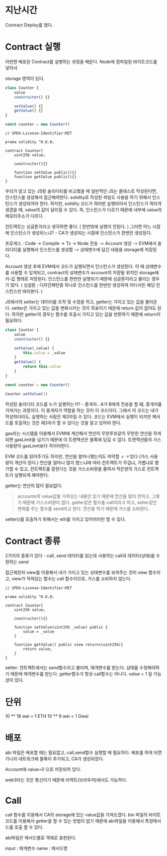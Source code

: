 # 지난시간

Contract Deploy를 했다.

# Contract 실행

이번엔 배포된 Contract를 실행하는 과정을 배운다.
Node에 컴파일된 바이트코드를 넣어서

storage 영역이 있다.

```js
class Counter {
    value
    constructor() {}

    setValue() {}
    getValue() {}
}

const counter = new Counter()
```

```sol
// SPDX-License-Identifier:MIT

prama solidity ^0.8.0;

contract Counter{
    uint256 value;

    constructor(){}

    function setValue public(){}
    function getValue public(){}
}

```

우리가 알고 있는 JS랑 솔리디티를 비교했을 때 일반적인 JS는 클래스로 작성된다면, 인스턴스를 생성해서 접근해야한다.
solidity로 작성된 파일도 사용을 하기 위해서 인스턴스가 생성되어야 한다.
하지만, solidity 코드가 여러번 실행되어서 인스턴스가 여러개 생겼을 때, value의 값이 달라질 수 있다.
즉, 인스턴스가 다르기 때문에 내부에 value의 메모리주소가 다르다.

컨트랙트는 싱글톤이라고 생각하면 좋다. ( 한번밖에 실행이 안된다. )
그러면 어느 시점에 인스턴스가 생성되느냐? - CA가 생성되는 시점에 인스턴스가 한번만 생성된다.

프로세스 : Code -> Compile -> Tx -> Node 전송 -> Account 생성 -> EVM에서 솔리디티를 실행해서 인스턴스를 생성함 -> 상태변수에 담긴 내용을 storage에 저장된다.

Account 생성 후에 EVM에서 코드가 실행되면서 인스턴스가 생성된다. 이 때 상태변수를 사용할 수 있게되고, contract의 상태변수가 account의 저장될 위치인 storage에 키-값 형태로 저장된다.
인스턴스를 한번만 실행되기 때문에 싱글톤이라고 불리는 경우가 많다. ( 싱글톤 : 디자인패턴중 하나로 인스턴스를 한번만 생성하여 어디서든 해당 인스턴스만 바라본다. )

JS에서의 setter는 데이터를 조작 및 수정을 하고, getter는 가지고 있는 값을 불러온다.
setter은 가지고 있는 값을 변화시키는 것이 목표이기 때문에 return 값이 없어도 된다. 하지만 getter의 경우는 함수를 호출시 가지고 있는 값을 반환하기 때문에 return이 필요하다.

```js
class Counter {
    value
    constructor() {}

    setValue(_value) {
        this.value = _value
    }
    getValue() {
        return this.value
    }
}

const counter = new Counter()

Counter.setValue(1)
```

작성된 솔리디티 코드를 누가 실행하는가? - 중개자..
A가 B에게 전송을 할 떄, 중개자를 거쳐가는 과정이다. 이 중개자가 역할을 하는 것이 이 코드이다.
그래서 이 코드는 내가 작성하더라도, 실행하는 사람은 제3자일 수 있다.
코드는 EVM에서 실행이 되지만 메서드를 호출하는 것은 제3자가 할 수 있다는 것을 알고 있어야 한다.

gas라는 시스템을 이용해서 EVM에 계산해서 연산이 무한루프같이 무한한 연산을 하게되면 gasLimit을 넘기기 때문에 이 트랜잭션은 블록에 담길 수 없다.
트랜잭션들의 가스사용량이 gasLimit보다 작아야한다.

EVM 코드를 읽어주기도 하지만, 연산을 얼마나했는지도 파악할 ㅅ ㅜ있다 (가스 사용량이 계산이 된다.)
연산을 얼마나 많이 했느냐에 따라 컨트랙트가 무겁냐, 가볍냐로 평가할 수 있고, 컨트랙트를 잘한다는 것을 가스소비량을 줄여서 적은양의 가스로 컨트랙트가 실행되게 해야한다.

getter는 연산이 많이 필요없다.

> accounts의 value값을 가져오는 내용만 있기 때문에 연산을 많이 안하고, 그렇기 때문에 가스소비량이 없다.
> getter같은 함수를 call이라고 하고, setter같은 변화를 주는 함수를 send라고 한다.
> 연산을 하기 때문에 가스를 소비한다.

setter()를 호출하기 위해서는 eth를 가지고 있어야지만 할 수 있다.

# Contract 종류

2가지의 종류가 있다 - call, send
데이터를 읽는데 사용하는 call과 데이터(상태)를 수정하는 send

접근제한자 view를 이용해서 내가 가지고 있는 상태변수를 보여주는 것이 view 함수이고,
view가 적혀있는 함수는 call 함수이므로, 가스를 소비하지 않는다.

```sol
// SPDX-License-Identifier:MIT

prama solidity ^0.8.0;

contract Counter{
    uint256 value;

    constructor(){}

    function setValue(uint256 _value) public {
        value = _value
    }

    function getValue() public view returns(uint256){
        return value;
    }
}
```

setter: 컨트랙트에서는 send함수라고 불리며, 매개변수를 받는다. 상태를 수정해야하기 때문에 매개변수를 받는다.
getter함수가 항상 call함수는 아니다. value + 1 일 가능성이 있다.

# 단위

10 ** 18 wei = 1 ETH
10 ** 9 wei = 1 Gwei

# 배포

abi 파일은 배포할 때는 필요없고, call,send함수 실행할 때 필요하다.
배포를 하게 되면 가나쉬 네트워크에 블록이 추가되고, CA가 생성되었다.

Account에 value=0 으로 저장되어 있다.

web3라는 것은 통신이기 때문에 리액트(브라우저)에서도 가능하다.

# Call

call 함수를 이용해서 CA의 storage에 있는 value값을 가져오겠다.
bin 파일의 바이트코드를 이용해서 getter을 할 수 있는 방법이 없기 때문에 abi파일을 이용해서 특정메서드를 호출 할 수 있다.

abi파일은 메서드별로 객체로 표현된다.

input : 매개변수
name : 메서드명
